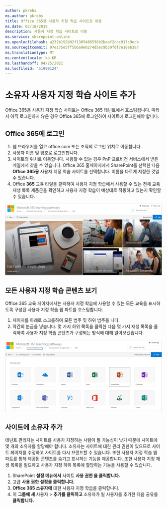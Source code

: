 ```yaml
---
author: pkrebs
ms.author: pkrebs
title: Office 365용 사용자 지정 학습 사이트로 이동
ms.date: 02/18/2019
description: 사용자 지정 학습 사이트로 이동
ms.service: sharepoint-online
ms.openlocfilehash: a232b192b92f1305486538b2baaf2cbc917c9ecb
ms.sourcegitcommit: 97e175e5ff5b6a9e0274d5ec9b39fdf7e18eb387
ms.translationtype: MT
ms.contentlocale: ko-KR
ms.lasthandoff: 04/25/2021
ms.locfileid: "51999124"
---
```

# <a name="add-owners-custom-learning-site"></a>소유자 사용자 지정 학습 사이트 추가

Office 365용 사용자 지정 학습 사이트는 Office 365 테넌트에서 호스팅됩니다. 따라서 아직 로그인하지 않은 경우 Office 365에 로그인하여 사이트에 로그인해야 합니다. 

## <a name="sign-in-to-office-365"></a>Office 365에 로그인 

1.  웹 브라우저를 열고 office.com 또는 조직의 로그인 위치로 이동합니다. 
2.  사용자 이름 및 암호로 로그인합니다.
3.  사이트의 위치로 이동합니다. 사용할 수 없는 경우 PnP 프로비전 서비스에서 받은 메일에서 찾을 수 있습니다. Office 365 홈페이지에서 SharePoint를 선택한 다음 **Office 365용** 사용자 지정 학습 사이트를 선택합니다. 이름을 다르게 지정한 것일 수 있습니다. 
5. Office **365** 교육 타일을 클릭하여 사용자 지정 학습에서 사용할 수 있는 전체 교육 재생 목록 제품군을 확인하고 사용자 지정 학습이 예상대로 작동하고 있는지 확인할 수 있습니다. 

![cg-goto.png](media/cg-goto.png)

## <a name="view-all-the-custom-learning-content"></a>모든 사용자 지정 학습 콘텐츠 보기
Office 365 교육 페이지에서는 사용자 지정 학습에 사용할 수 있는 모든 교육을 표시하도록 구성된 사용자 지정 학습 웹 파트를 호스팅합니다. 

1. 페이지를 아래로 스크롤하여 모든 범주 및 하위 범주를 니다.
2. 약간의 눈금을 넣습니다. 몇 가지 하위 목록을 클릭한 다음 몇 가지 재생 목록을 클릭하여 사용자 지정 학습 콘텐츠가 구성되는 방식에 대해 알아보겠습니다. 

![cg-gotoall.png](media/cg-gotoall.png)

## <a name="add-owners-to-site"></a>사이트에 소유자 추가
테넌트 관리자는 사이트를 사용자 지정하는 사람이 될 가능성이 낮기 때문에 사이트에 몇 개의 소유자를 할당해야 합니다. 소유자는 사이트에 대한 관리 권한이 있으므로 사이트 페이지를 수정하고 사이트를 다시 브랜드할 수 있습니다. 또한 사용자 지정 학습 웹 파트를 통해 제공된 콘텐츠를 숨기고 표시하는 기능을 제공합니다. 또한 사용자 지정 재생 목록을 빌드하고 사용자 지정 하위 목록에 할당하는 기능을 사용할 수 있습니다.  

1. SharePoint **설정 메뉴에서** 사이트 **사용 권한 을 클릭합니다.**
2. 고급 **사용 권한 설정을 클릭합니다.**
3. **Office 365 소유자에** 대한 사용자 지정 학습을 클릭합니다.
4. 이 **그룹에 새** 사용자  >  **추가를 클릭하고** 소유자가 될 사용자를 추가한 다음 공유를 **클릭합니다.**

